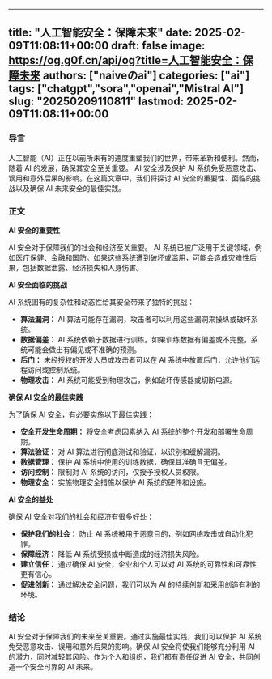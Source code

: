 
---
title: "人工智能安全：保障未来"
date: 2025-02-09T11:08:11+00:00
draft: false
image: https://og.g0f.cn/api/og?title=人工智能安全：保障未来
authors: ["naiveのai"]
categories: ["ai"]
tags: ["chatgpt","sora","openai","Mistral AI"]
slug: "20250209110811"
lastmod: 2025-02-09T11:08:11+00:00
---
### 导言

人工智能（AI）正在以前所未有的速度重塑我们的世界，带来革新和便利。然而，随着 AI 的发展，确保其安全至关重要。 AI 安全涉及保护 AI 系统免受恶意攻击、误用和意外后果的影响。在这篇文章中，我们将探讨 AI 安全的重要性、面临的挑战以及确保 AI 未来安全的最佳实践。

### 正文

**AI 安全的重要性**

AI 安全对于保障我们的社会和经济至关重要。 AI 系统已被广泛用于关键领域，例如医疗保健、金融和国防。如果这些系统遭到破坏或滥用，可能会造成灾难性后果，包括数据泄露、经济损失和人身伤害。

**AI 安全面临的挑战**

AI 系统固有的复杂性和动态性给其安全带来了独特的挑战：

- **算法漏洞：** AI 算法可能存在漏洞，攻击者可以利用这些漏洞来操纵或破坏系统。
- **数据偏差：** AI 系统依赖于数据进行训练。如果训练数据有偏差或不完整，系统可能会做出有偏见或不准确的预测。
- **后门：** 未经授权的开发人员或攻击者可以在 AI 系统中放置后门，允许他们远程访问或控制系统。
- **物理攻击：** AI 系统可能受到物理攻击，例如破坏传感器或切断电源。

**确保 AI 安全的最佳实践**

为了确保 AI 安全，有必要实施以下最佳实践：

- **安全开发生命周期：** 将安全考虑因素纳入 AI 系统的整个开发和部署生命周期。
- **算法验证：** 对 AI 算法进行彻底测试和验证，以识别和缓解漏洞。
- **数据管理：** 保护 AI 系统中使用的训练数据，确保其准确且无偏差。
- **访问控制：** 限制对 AI 系统的访问，仅授予授权人员权限。
- **物理安全：** 实施物理安全措施以保护 AI 系统的硬件和设施。

**AI 安全的益处**

确保 AI 安全对我们的社会和经济有很多好处：

- **保护我们的社会：** 防止 AI 系统被用于恶意目的，例如网络攻击或自动化犯罪。
- **保障经济：** 降低 AI 系统受损或中断造成的经济损失风险。
- **建立信任：** 通过确保 AI 安全，企业和个人可以对 AI 系统的可靠性和可靠性更有信心。
- **促进创新：** 通过解决安全问题，我们可以为 AI 的持续创新和采用创造有利的环境。

### 结论

AI 安全对于保障我们的未来至关重要。通过实施最佳实践，我们可以保护 AI 系统免受恶意攻击、误用和意外后果的影响。确保 AI 安全将使我们能够充分利用 AI 的潜力，同时减轻其风险。作为个人和组织，我们都有责任促进 AI 安全，共同创造一个安全可靠的 AI 未来。